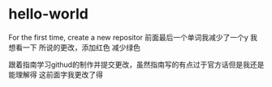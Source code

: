 # hello-world
For the first time, create a new repositor
前面最后一个单词我减少了一个y  我想看一下 所说的更改，添加红色  减少绿色

跟着指南学习githud的制作并提交更改，虽然指南写的有点过于官方话但是我还是能理解得  这前面字我更改了得
